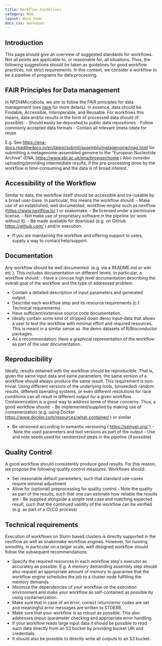 ```yaml
---
title: Workflow Guidelines
category: RDA
layout: docs_home
docs_css: markdown
---
```


## Introduction
This page should give an overview of suggested standards for workflows. Not all points are applicable to, or reasonable for, all situations. Thus, the following suggestions should be taken as guidelines for good workflow practices, not strict requirements. In this context, we consider a workflow to be a pipeline of programs for data processing.

## FAIR Principles for Data management
In NFDI4Microbiota, we aim to follow the FAIR principles for data management (see [here](https://nfdi4microbiota.github.io/nfdi4microbiota-knowledge-base/RDM/03-fair) for more details).
In essence, data should be Findable, Accessible, Interoperable, and Reusable.
For workflows this means, data and/or results in the form of processed data should (if possible):
- Should easily be deposited to public data repositories
- Follow commonly accepted data formats
- Contain all relevant (meta-)data for reuse

E.g. See https://ena-docs.readthedocs.io/en/latest/submit/assembly/metagenome/mag.html for submitting a metagenome-assembled genome to the “European Nucleotide Archive” (ENA, https://www.ebi.ac.uk/ena/browser/home )
Also consider uploading/providing intermediate results, if the pre-processing done by the workflow is time-consuming and the data is of broad interest.

## Accessibility of the Workflow
Similar to data, the workflow itself should be accessible and (re-)usable by a broad user-base.
In particular, this means the workflow should:
- Make use of an established, well documented, workflow-engine such as nextflow (https://www.nextflow.io/ ) or snakemake.
- Be licensed under a permissive license.
- Not make use of proprietary software in the pipeline (or work without it).
- Be made available for download (e.g. on GitHub https://github.com/ ) and/or execution.
- If you are maintaining the workflow and offering support to users, supply a way to contact help/support.

## Documentation
Any workflow should be well documented. (e.g. via a README.md or wiki etc.). This includes documentation on different levels. In particular, a workflow should:
- Have a concise high level documentation describing the overall goal of the workflow and the type of addressed problem.
- Contain a detailed description of input parameters and generated output.
- Describe each workflow step and its resource requirements (c.f. Technical requirements).
- Have sufficient/extensive source code documentation.
- Ideally contain some kind of stripped down demo input-data that allows a user to test the workflow with minimal effort and required resources. This is meant in a similar sense as  the demo datasets of R/Bioconductor packages.
- As a recommendation: Have a graphical representation of the workflow as part of the user documentation.

## Reproducibility
Ideally, results obtained with the workflow should be reproducible. That is, given the same input data and same parameters, the same version of a workflow should always produce the same result. This requirement is non-trivial. Using different versions of the underlying tools, (unseeded) random results, different operating systems, or even different resolutions for race conditions can all result in different output for a given workflow. Containerization is a good way to address some of these concerns.
Thus, a good workflow should:
- Be implemented/supplied by making use of containerization (e.g. using Docker https://www.docker.com/resources/what-container/ ) or similar
- Be versioned according to semantic versioning ( https://semver.org/ )
- Note the used parameters and tool versions as part of the output
- Use and note seeds used for randomized steps in the pipeline (if possible)

## Quality Control
A good workflow should consistently produce good results. For this reason, we propose the following quality control measures. Workflows should:
- Set reasonable default parameters, such that standard use-cases require minimal adjustment
- Allow for (optional) preprocessing for quality control
- Note the quality as part of the results, such that one can estimate how reliable the results are
- Be supplied alongside a simple test case and matching expected result, such that the continued validity of the workflow can be verified (e.g. as part of a CI/CD process)

## Technical requirements
Execution of workflows on Slurm based clusters is directly supported in the nextflow as well as snakemake workflow engines. However, for running smoothly, in particular on a larger scale, well designed workflow should follow the subsequent recommendations:
- Specify the required resources in each workflow step's executor as accurately as possible. E.g. A memory demanding assembly step should also request an appropriate amount of memory to guarantee that the workflow engine schedules the job to a cluster node fulfilling the memory demands.
- Minimize the dependencies of your workflow on the execution environment and make your workflow as self-contained as possible by using containerization.
- Make sure that in case of an error, correct return/error codes are set and meaningful error messages are written to STDERR.
- Make sure that your workflow is as robust as possible. This also addresses (input-)parameter checking and appropriate error handling.
- If your workflow reads large input data it should be possible to read such data directly from an S3 bucket by providing bucket URI and credentials.
- It should also be possible to directly write all outputs to an S3 bucket.
